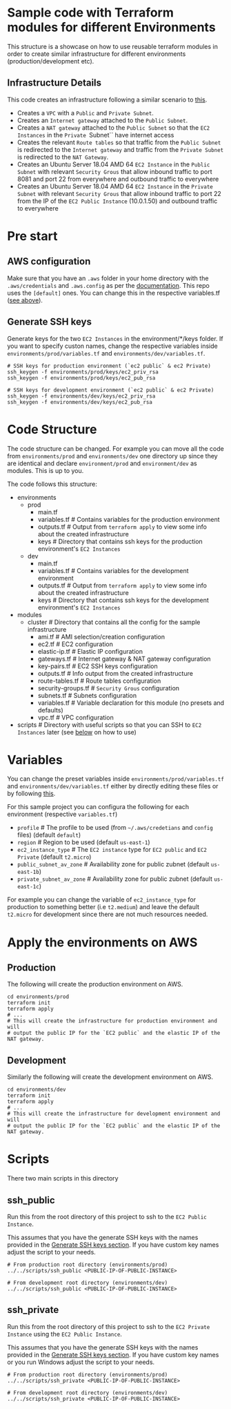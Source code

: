 # Sample code with Terraform modules for different Environments 

This structure is a showcase on how to use reusable terraform modules in order to create similar infrastructure for different environments (production/development etc).

## Infrastructure Details

This code creates an infrastructure following a similar scenario to [this](https://docs.aws.amazon.com/vpc/latest/userguide/VPC_Scenario2.html).
  - Creates a `VPC` with a `Public` and `Private Subnet`.
  - Creates an `Internet gateway` attached to the `Public Subnet`.
  - Creates a `NAT gateway` attached to the `Public Subnet` so that the `EC2 Instances` in the `Private `Subnet`` have internet access
  - Creates the relevant `Route tables` so that traffic from the `Public Subnet` is redirected to the `Internet gateway` and traffic from the `Private Subnet` is redirected to the `NAT Gateway`.
  - Creates an Ubuntu Server 18.04 AMD 64 `EC2 Instance` in the `Public Subnet` with relevant `Security Grous` that allow inbound traffic to port 8081 and port 22 from everywhere and outbound traffic to everywhere
  - Creates an Ubuntu Server 18.04 AMD 64 `EC2 Instance` in the `Private Subnet` with relevant `Security Grous` that allow inbound traffic to port 22 from the IP of the `EC2 Public Instance` (10.0.1.50) and outbound traffic to everywhere

# Pre start

## AWS configuration

Make sure that you have an `.aws` folder in your home directory with the `.aws/credentials` and `.aws.config` as per the [documentation](https://docs.aws.amazon.com/cli/latest/userguide/cli-configure-files.html). This repo uses the `[default]` ones. You can change this in the respective variables.tf ([see above](#variables)). 

## Generate SSH keys

Generate keys for the two `EC2 Instances` in the environment/\*/keys folder. If you want to specify custon names, change the respective variables inside `environments/prod/variables.tf` and `environments/dev/variables.tf`.
```
# SSH keys for production environment (`ec2 public` & ec2 Private)
ssh_keygen -f environments/prod/keys/ec2_priv_rsa
ssh_keygen -f environments/prod/keys/ec2_pub_rsa

# SSH keys for development environment (`ec2 public` & ec2 Private)
ssh_keygen -f environments/dev/keys/ec2_priv_rsa
ssh_keygen -f environments/dev/keys/ec2_pub_rsa
```

# Code Structure

The code structure can be changed. For example you can move all the code from `environments/prod` and `environments/dev` one directory up since they are identical and declare `environment/prod` and `environment/dev` as modules. This is up to you.

The code follows this structure:
 - environments
   - prod
     - main.tf
     - variables.tf         # Contains variables for the production environment
     - outputs.tf           # Output from `terraform apply` to view some info about the created infrastructure
     - keys                 # Directory that contains ssh keys for the production environment's `EC2 Instances`
   - dev
     - main.tf
     - variables.tf         # Contains variables for the development environment
     - outputs.tf           # Output from `terraform apply` to view some info about the created infrastructure
     - keys                 # Directory that contains ssh keys for the development environment's `EC2 Instances`
  - modules
    - cluster               # Directory that contains all the config for the sample infrastructure
      - ami.tf              # AMI selection/creation configuration 
      - ec2.tf              # EC2 configuration
      - elastic-ip.tf       # Elastic IP configuration
      - gateways.tf         # Internet gateway & NAT gateway configuration
      - key-pairs.tf        # EC2 SSH keys configuration
      - outputs.tf          # Info output from the created infrastructure
      - route-tables.tf     # Route tables configuration
      - security-groups.tf  # `Security Grous` configuration
      - subnets.tf          # Subnets configuration
      - variables.tf        # Variable declaration for this module (no presets and defaults)
      - vpc.tf              # VPC configuration
  - scripts                 # Directory with useful scripts so that you can SSH to `EC2 Instances` later (see [below](#scripts) on how to use)

# Variables

You can change the preset variables inside `environments/prod/variables.tf` and `environments/dev/variables.tf` either by directly editing these files or by following [this](https://www.terraform.io/docs/configuration/variables.html).

For this sample project you can configura the following for each environment (respective `variables.tf`)
 - `profile`                  # The profile to be used (from `~/.aws/credetians` and `config` files) (default `default`)
 - `region`                   # Region to be used (default `us-east-1`)
 - `ec2_instance_type`        # The `EC2 instance` type for `EC2 public` and `EC2 Private` (default `t2.micro`)
 - `public_subnet_av_zone`    # Availability zone for public zubnet (default `us-east-1b`)
 - `private_subnet_av_zone`   # Availability zone for public zubnet (default `us-east-1c`)

For example you can change the variable of `ec2_instance_type` for production to something better (i.e `t2.medium`) and leave the default `t2.micro` for development since there are not much resources needed.

# Apply the environments on AWS

## Production
The following will create the production environment on AWS.
```
cd environments/prod
terraform init
terraform apply
# ...
# This will create the infrastructure for production environment and will
# output the public IP for the `EC2 public` and the elastic IP of the NAT gateway.
```

## Development
Similarly the following will create the development environment on AWS.  
```
cd environments/dev
terraform init
terraform apply
# ...
# This will create the infrastructure for development environment and will
# output the public IP for the `EC2 public` and the elastic IP of the NAT gateway.
```

# Scripts
There two main scripts in this directory

## ssh_public
Run this from the root directory of this project to ssh to the `EC2 Public Instance`.

This assumes that you have the generate SSH keys with the names provided in the [Generate SSH keys section](#generate-ssh-keys). If you have custom key names adjust the script to your needs.
```
# From production root directory (environments/prod)
../../scripts/ssh_public <PUBLIC-IP-OF-PUBLIC-INSTANCE>

# From development root directory (environments/dev)
../../scripts/ssh_public <PUBLIC-IP-OF-PUBLIC-INSTANCE>
```

## ssh_private
Run this from the root directory of this project to ssh to the `EC2 Private Instance` using the `EC2 Public Instance`.

This assumes that you have the generate SSH keys with the names provided in the [Generate SSH keys section](#generate-ssh-keys). If you have custom key names or you run Windows adjust the script to your needs.
```
# From production root directory (environments/prod)
../../scripts/ssh_private <PUBLIC-IP-OF-PUBLIC-INSTANCE>

# From development root directory (environments/dev)
../../scripts/ssh_private <PUBLIC-IP-OF-PUBLIC-INSTANCE>
```
